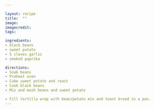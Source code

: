 ```yaml
---

layout: recipe
title:  ""
image: 
imagecredit: 
tags:

ingredients:
- black beans
- sweet potato
- 5 cloves garlic
- smoked paprika

directions:
- Soak beans
- Preheat oven
- Cube sweet potato and roast 
- Cook black beans
- Mix and mash beans and sweet potato

- Fill tortilla wrap with bean/potato mix and toast bread in a pan.
---
```

